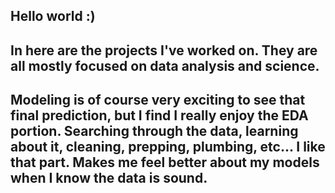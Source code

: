 ## Hello world :)

## In here are the projects I've worked on.  They are all mostly focused on data analysis and science.
## Modeling is of course very exciting to see that final prediction, but I find I really enjoy the EDA portion.  Searching through the data, learning about it, cleaning, prepping, plumbing, etc...  I like that part.  Makes me feel better about my models when I know the data is sound.
